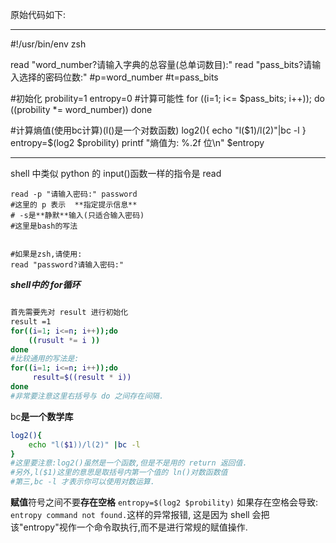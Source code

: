  原始代码如下:
 
 ---
 
 #!/usr/bin/env zsh

read "word_number?请输入字典的总容量(总单词数目):"
read  "pass_bits?请输入选择的密码位数:"
#p=word_number
#t=pass_bits

#初始化
probility=1
entropy=0
#计算可能性
for ((i=1; i<= $pass_bits; i++)); do
    ((probility *= word_number))
done

#计算熵值(使用bc计算)(l()是一个对数函数)
log2(){
    echo "l($1)/l(2)"|bc -l 
}
entropy=$(log2 $probility)
printf "熵值为: %.2f 位\n" $entropy

 
 
 ------------------
 
 
 
 
 
 
 
 
 
  shell 中类似 python 的 input()函数一样的指令是 read 
```shell
read -p "请输入密码:" password
#这里的 p 表示  **指定提示信息**
# -s是**静默**输入(只适合输入密码)
#这里是bash的写法


#如果是zsh,请使用:
read "password?请输入密码:"
```
***shell中的 for循环***
```sh

首先需要先对 result 进行初始化
result =1
for((i=1; i<=n; i++));do
    ((rusult *= i ))
done
#比较通用的写法是:
for((i=1; i<=n; i++));do
     result=$((result * i))
done
#非常要注意这里右括号与 do 之间存在间隔.
```
bc**是一个数学库**
```sh
log2(){
    echo "l($1))/l(2)" |bc -l
}
#这里要注意:log2()虽然是一个函数,但是不是用的 return 返回值.
#另外,l($1)这里的意思是取括号内第一个值的 ln()对数函数值
#第三,bc -l 才表示你可以使用对数运算.
```

**赋值**符号之间不要**存在空格**
`entropy=$(log2 $probility)`
如果存在空格会导致:
`entropy command not found.`这样的异常报错,
这是因为 shell 会把该"entropy"视作一个命令取执行,而不是进行常规的赋值操作.